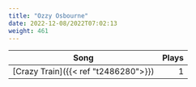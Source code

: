 ```yaml
---
title: "Ozzy Osbourne"
date: 2022-12-08/2022T07:02:13
weight: 461
---
```




 Song | Plays 
----- | -----:
[Crazy Train]({{< ref "t2486280">}}) | 1
